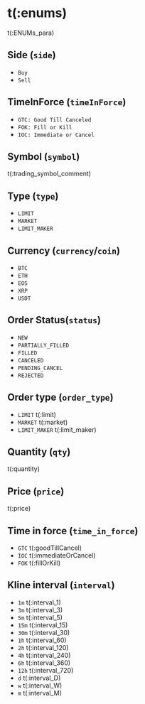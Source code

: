 # t(:enums)
t(:ENUMs_para)

## Side (`side`)
* `Buy`
* `Sell`

## TimeInForce (`timeInForce`)
* `GTC: Good Till Canceled`
* `FOK: Fill or Kill`
* `IOC: Immediate or Cancel`

## Symbol (`symbol`)
t(:trading_symbol_comment)


## Type (`type`)
* `LIMIT`
* `MARKET`
* `LIMIT_MAKER`


## Currency (`currency`/`coin`)
* `BTC`
* `ETH`
* `EOS`
* `XRP`
* `USDT`

## Order Status(`status`)
* `NEW`
* `PARTIALLY_FILLED`
* `FILLED`
* `CANCELED`
* `PENDING_CANCEL`
* `REJECTED`

## Order type (`order_type`)
* `LIMIT` t(:limit)
* `MARKET` t(:market)
* `LIMIT_MAKER` t(:limit_maker)

## Quantity (`qty`)
t(:quantity)

## Price (`price`)
t(:price)

## Time in force (`time_in_force`)
* `GTC` t(:goodTillCancel)
* `IOC` t(:immediateOrCancel)
* `FOK` t(:fillOrKill)

## Kline interval (`interval`)
* `1m` t(:interval_1)
* `3m` t(:interval_3)
* `5m` t(:interval_5)
* `15m` t(:interval_15)
* `30m` t(:interval_30)
* `1h` t(:interval_60)
* `2h` t(:interval_120)
* `4h` t(:interval_240)
* `6h` t(:interval_360)
* `12h` t(:interval_720)
* `d` t(:interval_D)
* `w` t(:interval_W)
* `m` t(:interval_M)
